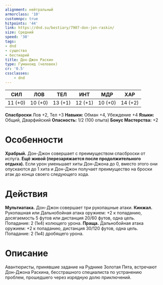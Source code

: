 ```yaml
---
alignment: нейтральный
armorclass: '10'
customnpc: true
hitpoints: '44'
link: https://dnd.su/bestiary/7907-don-jon-raskin/
size: Средний
speed: '30'
tags:
- dnd
- существо
- бестиарий
title: Дон-Джон Раскин
type: Гуманоид (человек)
cr: '0.5'
cssclasses:
    - dnd
---
```



| СИЛ | ЛОВ | ТЕЛ | ИНТ | МДР | ХАР |
|---|---|---|---|---|---|
| 11 (+0) | 10 (+0) | 13 (+1) | 12 (+1) | 10 (+0) | 14 (+2) |
**Спасброски** Лов +2, Тел +3
**Навыки:** Обман +4, Убеждение +4
**Языки:** Общий, Дварфийский
**Опасность:** 1/2 (100 опыта)
**Бонус Мастерства:** +2


# Особенности
**Храбрый.** Дон-Джон совершает с преимуществом спасброски от испуга.
**Ещё живой (перезаряжается после продолжительного отдыха).** Если урон уменьшает хиты Дон-Джона до 0, вместо этого они опускаются до 1 хита и Дон-Джон получает преимущество на броски атак до конца своего следующего хода.


# Действия
**Мультиатака.** Дон-Джон совершает три рукопашные атаки.
**Кинжал.** Рукопашная или Дальнобойная атака оружием: +2 к попаданию, досягаемость 5 футов или дистанция 20/60 футов, одна цель. Попадание: 2 (1к4) колющего урона.
**Праща.** Дальнобойная атака оружием: +2 к попаданию, дистанция 30/120 футов, одна цель. Попадание: 2 (1к4) дробящего урона.


# Описание
Авантюристы, принявшие задание на Руднике Золотая Пята, встречают Дон-Джона Раскина, бесстрашного специалиста по устранению проблем, прошедшего через изрядную долю приключений.